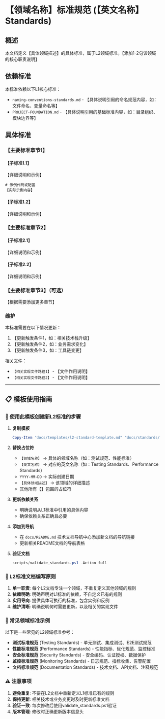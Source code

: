 <!--version info: v1.0.0, created: YYYY-MM-DD, level: L2, dependencies: naming-conventions-standards.md,PROJECT-FOUNDATION.md-->

# 【领域名称】标准规范 (【英文名称】 Standards)

## 概述

本文档定义【具体领域描述】的具体标准，属于L2领域标准。【添加1-2句该领域的核心职责说明】

## 依赖标准

本标准依赖以下L1核心标准：
- `naming-conventions-standards.md` - 【具体说明引用的命名规范内容，如：文件命名、变量命名等】
- `PROJECT-FOUNDATION.md` - 【具体说明引用的基础标准内容，如：目录组织、模块边界等】

## 具体标准

### 【主要标准章节1】

#### 【子标准1.1】

【详细说明和示例】

```【相关语言/配置】
# 示例代码或配置
【实际示例内容】
```

#### 【子标准1.2】

【详细说明和示例】

### 【主要标准章节2】

#### 【子标准2.1】

【详细说明和示例】

#### 【子标准2.2】

【详细说明和示例】

### 【主要标准章节3】（可选）

【根据需要添加更多章节】

### 维护

本标准需要在以下情况更新：
1. 【更新触发条件1，如：相关技术栈升级】
2. 【更新触发条件2，如：业务需求变化】
3. 【更新触发条件3，如：工具链变更】

相关文件：
- `【相关实现文件路径1】` - 【文件作用说明】
- `【相关实现文件路径2】` - 【文件作用说明】

---

## 📋 模板使用指南

### 🎯 使用此模板创建新L2标准的步骤

1. **复制模板**
   ```powershell
   Copy-Item "docs/templates/l2-standard-template.md" "docs/standards/【新标准名称】-standards.md"
   ```

2. **替换占位符**
   - `【领域名称】` → 具体的领域名称（如：测试规范、性能标准）
   - `【英文名称】` → 对应的英文名称（如：Testing Standards、Performance Standards）
   - `YYYY-MM-DD` → 实际创建日期
   - `【具体领域描述】` → 该领域的详细描述
   - 其他所有【】包围的占位符

3. **更新依赖关系**
   - 明确说明从L1标准中引用的具体内容
   - 确保依赖关系正确且必要

4. **添加到导航**
   - 在 `docs/README.md` 技术文档导航中心添加新文档的导航链接
   - 更新相关README文档的导航表格

5. **验证文档**
   ```powershell
   scripts/validate_standards.ps1 -Action full
   ```

### 📏 L2标准文档编写原则

1. **单一职责**: 每个L2文档专注一个领域，不重复定义其他领域的规则
2. **依赖明确**: 明确声明对L1标准的依赖，不自定义已有的规则
3. **实用导向**: 提供具体可执行的标准，包含实例和反例
4. **维护清晰**: 明确说明何时需要更新，以及相关的实现文件

### 🔧 常见领域标准示例

以下是一些常见的L2领域标准参考：

- **测试标准规范** (Testing Standards) - 单元测试、集成测试、E2E测试规范
- **性能标准规范** (Performance Standards) - 性能指标、优化规范、监控标准  
- **安全标准规范** (Security Standards) - 安全编码、认证授权、数据保护
- **监控标准规范** (Monitoring Standards) - 日志规范、指标收集、告警配置
- **文档标准规范** (Documentation Standards) - 技术文档、API文档、注释规范

### ⚠️ 注意事项

1. **避免重复**: 不要在L2文档中重新定义L1标准已有的规则
2. **保持更新**: 相关技术或业务变更时及时更新标准文档
3. **验证一致**: 每次修改后使用validate_standards.ps1验证
4. **版本管理**: 修改时正确更新版本信息头
